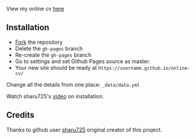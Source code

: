 
View my online cv [here](https://mcranter.github.io/online-cv/)

## Installation

* [Fork](https://github.com/sharu725/online-cv/fork) the repository
* Delete the `gh-pages` branch
* Re-create the `gh-pages` branch
* Go to settings and set Github Pages source as master.
* Your new site should be ready at `https://username.github.io/online-cv/`

Change all the details from one place: ``_data/data.yml``

Watch sharu725's [video](https://www.youtube.com/embed/T2nx6tj-ZH4) on installation.

## Credits

Thanks to github user [sharu725](https://github.com/sharu725/online-cv) original creator of this project.
